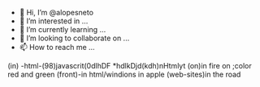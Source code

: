 - 👋 Hi, I’m @alopesneto
- 👀 I’m interested in ...
- 🌱 I’m currently learning ...
- 💞️ I’m looking to collaborate on ...
- 📫 How to reach me ...

<!---
alopesneto/alopesneto is a ✨ special ✨ repository because its `README.md` (this file) appears on your GitHub profile.
You can click the Preview link to take a look at your changes.
--->
(in) -html-(98)javascrit(0dlhDF
*hdlkDjd(kdh)nHtmlyt
(on)in fire on ;color red and green 
(front)-in html/windions in apple 
(web-sites)in the road 
